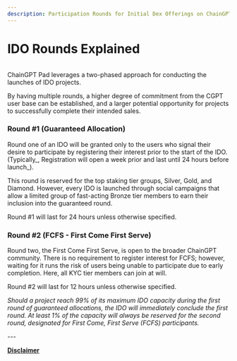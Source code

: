```yaml
---
description: Participation Rounds for Initial Dex Offerings on ChainGPT
---
```


# IDO Rounds Explained

<figure><img src="../../.gitbook/assets/cgpt-pad-rounds.png" alt=""><figcaption></figcaption></figure>

ChainGPT Pad leverages a two-phased approach for conducting the launches of IDO projects.&#x20;

By having multiple rounds, a higher degree of commitment from the CGPT user base can be established, and a larger potential opportunity for projects to successfully complete their intended sales.&#x20;

### **Round #1 (Guaranteed Allocation)**

Round one of an IDO will be granted only to the users who signal their desire to participate by registering their interest prior to the start of the IDO. (Typically_, Registration will open a week prior and last until 24 hours before launch_).

This round is reserved for the top staking tier groups, Silver, Gold, and Diamond. However, every IDO is launched through social campaigns that allow a limited group of fast-acting Bronze tier members to earn their inclusion into the guaranteed round.

Round #1 will last for 24 hours unless otherwise specified.

### **Round #2 (FCFS - First Come First Serve)**

Round two, the First Come First Serve, is open to the broader ChainGPT community. There is no requirement to register interest for FCFS; however, waiting for it runs the risk of users being unable to participate due to early completion. Here, all KYC tier members can join at will.

Round #2 will last for 12 hours unless otherwise specified.

_Should a project reach 99% of its maximum IDO capacity during the first round of guaranteed allocations, the IDO will immediately conclude the first round. At least 1% of the capacity will always be reserved for the second round, designated for First Come, First Serve (FCFS) participants._



\---

[**Disclaimer**](../../misc/legal-docs/disclaimer.md)

